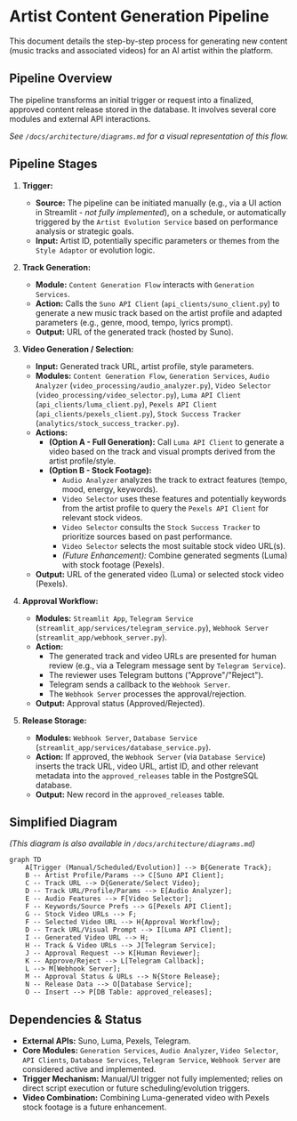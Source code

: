 # Artist Content Generation Pipeline

This document details the step-by-step process for generating new content (music tracks and associated videos) for an AI artist within the platform.

## Pipeline Overview

The pipeline transforms an initial trigger or request into a finalized, approved content release stored in the database. It involves several core modules and external API interactions.

*See `/docs/architecture/diagrams.md` for a visual representation of this flow.*

## Pipeline Stages

1.  **Trigger:**
    *   **Source:** The pipeline can be initiated manually (e.g., via a UI action in Streamlit - *not fully implemented*), on a schedule, or automatically triggered by the `Artist Evolution Service` based on performance analysis or strategic goals.
    *   **Input:** Artist ID, potentially specific parameters or themes from the `Style Adaptor` or evolution logic.

2.  **Track Generation:**
    *   **Module:** `Content Generation Flow` interacts with `Generation Services`.
    *   **Action:** Calls the `Suno API Client` (`api_clients/suno_client.py`) to generate a new music track based on the artist profile and adapted parameters (e.g., genre, mood, tempo, lyrics prompt).
    *   **Output:** URL of the generated track (hosted by Suno).

3.  **Video Generation / Selection:**
    *   **Input:** Generated track URL, artist profile, style parameters.
    *   **Modules:** `Content Generation Flow`, `Generation Services`, `Audio Analyzer` (`video_processing/audio_analyzer.py`), `Video Selector` (`video_processing/video_selector.py`), `Luma API Client` (`api_clients/luma_client.py`), `Pexels API Client` (`api_clients/pexels_client.py`), `Stock Success Tracker` (`analytics/stock_success_tracker.py`).
    *   **Actions:**
        *   **(Option A - Full Generation):** Call `Luma API Client` to generate a video based on the track and visual prompts derived from the artist profile/style.
        *   **(Option B - Stock Footage):**
            *   `Audio Analyzer` analyzes the track to extract features (tempo, mood, energy, keywords).
            *   `Video Selector` uses these features and potentially keywords from the artist profile to query the `Pexels API Client` for relevant stock videos.
            *   `Video Selector` consults the `Stock Success Tracker` to prioritize sources based on past performance.
            *   `Video Selector` selects the most suitable stock video URL(s).
            *   *(Future Enhancement):* Combine generated segments (Luma) with stock footage (Pexels).
    *   **Output:** URL of the generated video (Luma) or selected stock video (Pexels).

4.  **Approval Workflow:**
    *   **Modules:** `Streamlit App`, `Telegram Service` (`streamlit_app/services/telegram_service.py`), `Webhook Server` (`streamlit_app/webhook_server.py`).
    *   **Action:**
        *   The generated track and video URLs are presented for human review (e.g., via a Telegram message sent by `Telegram Service`).
        *   The reviewer uses Telegram buttons ("Approve"/"Reject").
        *   Telegram sends a callback to the `Webhook Server`.
        *   The `Webhook Server` processes the approval/rejection.
    *   **Output:** Approval status (Approved/Rejected).

5.  **Release Storage:**
    *   **Modules:** `Webhook Server`, `Database Service` (`streamlit_app/services/database_service.py`).
    *   **Action:** If approved, the `Webhook Server` (via `Database Service`) inserts the track URL, video URL, artist ID, and other relevant metadata into the `approved_releases` table in the PostgreSQL database.
    *   **Output:** New record in the `approved_releases` table.

## Simplified Diagram

*(This diagram is also available in `/docs/architecture/diagrams.md`)*

```mermaid
graph TD
    A[Trigger (Manual/Scheduled/Evolution)] --> B{Generate Track};
    B -- Artist Profile/Params --> C[Suno API Client];
    C -- Track URL --> D{Generate/Select Video};
    D -- Track URL/Profile/Params --> E[Audio Analyzer];
    E -- Audio Features --> F[Video Selector];
    F -- Keywords/Source Prefs --> G[Pexels API Client];
    G -- Stock Video URLs --> F;
    F -- Selected Video URL --> H{Approval Workflow};
    D -- Track URL/Visual Prompt --> I[Luma API Client];
    I -- Generated Video URL --> H;
    H -- Track & Video URLs --> J[Telegram Service];
    J -- Approval Request --> K[Human Reviewer];
    K -- Approve/Reject --> L[Telegram Callback];
    L --> M[Webhook Server];
    M -- Approval Status & URLs --> N{Store Release};
    N -- Release Data --> O[Database Service];
    O -- Insert --> P[DB Table: approved_releases];
```

## Dependencies & Status

*   **External APIs:** Suno, Luma, Pexels, Telegram.
*   **Core Modules:** `Generation Services`, `Audio Analyzer`, `Video Selector`, `API Clients`, `Database Services`, `Telegram Service`, `Webhook Server` are considered active and implemented.
*   **Trigger Mechanism:** Manual/UI trigger not fully implemented; relies on direct script execution or future scheduling/evolution triggers.
*   **Video Combination:** Combining Luma-generated video with Pexels stock footage is a future enhancement.

